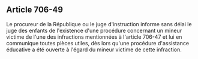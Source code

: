 Article 706-49
----
Le procureur de la République ou le juge d'instruction informe sans délai le
juge des enfants de l'existence d'une procédure concernant un mineur victime de
l'une des infractions mentionnées à l'article 706-47 et lui en communique toutes
pièces utiles, dès lors qu'une procédure d'assistance éducative a été ouverte à
l'égard du mineur victime de cette infraction.
